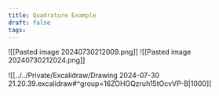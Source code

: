 ```yaml
---
title: Quadrature Example
draft: false
tags:
---
```


![[Pasted image 20240730212009.png]]
![[Pasted image 20240730212024.png]]

![[../../Private/Excalidraw/Drawing 2024-07-30 21.20.39.excalidraw#^group=16ZOHGQzruh15tOcvVP-B|1000]]
